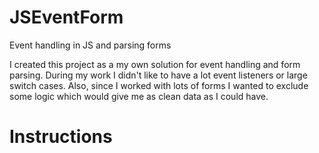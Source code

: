 JSEventForm
===========

Event handling in JS and parsing forms

I created this project as a my own solution for event handling and form parsing.
During my work I didn't like to have a lot event listeners or large switch cases. Also,
since I worked with lots of forms I wanted to exclude some logic which would give me as
clean data as I could have.



Instructions
============